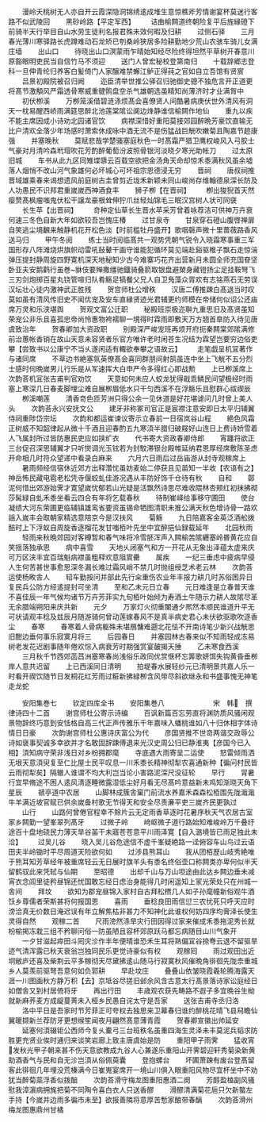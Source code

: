 <!-- { "loadSidebar": true } -->
　　漫岭夭桃树无人亦自开云霞深隐洞锦绣逺成堆生意惊樵斧芳情谢宴杯莫迷行客路不似武陵回
　　黑砂岭路【平定军西】
　　诘曲榆闗道终朝险复平后旌縁磴下前骑半天行举目自山水劳生徒利名报君殊未效何暇及归耕
　　过侧石驿
　　三月春光薄川寒驿路长虎蹲难动石龙矫已刳桑岭狭居多险耕勤地少荒山农骇车骑儿女满庄墙
　　出山口
　　待晓出山口溟蒙雨乍晴始知经尽险终得坦然平草树开春意川原豁眼明吏民当自信竹马不须迎
　　送门人曾宏秘校登第南归
　　十载辞郷志登科一旦伸青纶归养客白髪倚门人家醸难禁蠏江鲈正得莼之官如自立吾馆有贤賔
　　吕景初殿院被召归阙
　　迩臣清举世推公驿召归驰御史骢不独危言开正道更将髙节激頺风严霜透骨寒威重徤鹘盘空杀气雄朝选虽精知尚薄济时才业满胷中
　　初伏栁溪
　　万栁笼溪借碧涟涤烦髙会喜僚贤人间酷暑病庚伏世外清风有洞天一枕易醒西峤雨满筵思醉北池莲棠隂讼阒边烽静谁信榆闗作地仙
　　重九以疾不能主席因成小诗劝北园诸官饮
　　病襟深惜好重阳莫接郊园醉晩芳豪饮直输无比户清欢全落少年场感时萧索休成咏中酒无流不是伤猛战巨觥吹嫩菊且陶嘉节趂康强
　　并塞晚秋
　　莫赋悲哉学楚骚塞庭秋色一时髙霜严猎卫鹰权峻风入弓胶士气豪对月清吟森玳瑁吹花芳酌醉葡萄汾波照骨银河淡晓夕寒光助帐刀
　　过太原旧城
　　车书从此九区同雉堞隳云百载空欲把金汤角天命却惊禾黍满秋风虽余墟落人烟悄不改山河气象雄何必坏城心可坏祖宗恩德浸无穷
　　晋祠
　　唐叔祠推晋域雄乘春来谒想遗风前庭树古圭曾剪近垅禾新颖未同山峻尚存维翰德泉深长防及人功愚民不识邦君重嵗嵗西神酒食丰
　　狮子栁【在晋祠】
　　栁出狻猊首天然瘿赘髙枫瘤嗤鬼伏松干譲龙豪根耸伸狞爪丝轻灿锦毛三眠汉宫树人状可同襃
　　长生苹【出晋祠】
　　竒种定仙草长生晋水苹采芳曾着咏荐洁可供神万卉衰何速三冬色自新大年如欲较吾岂愧庄椿
　　过甘泉寺
　　甘泉穿石磴山腹啓禅扉自笑逃尘境飜来触静机花开松色淡【时前槛牡丹盛开】歌咽磬声微十里蔷薇路香风送马归
　　甲午冬阅
　　练士当时阅临髙共一观势凭朝气锐令入晓霜寒事重三军国形存八阵滩烧烘旗帜动雷吼鼔鼙干画守谁能犯循环莫见端赴谿驱稚子飘石走惊湍弹压提封静周旋四野寛机深天地秘知少古今难寨巧花齐出营新月未圆全师充国眘坚卧亚夫安鹅鹳行虽巻貅伎要殚撒缰驰鐡骑叠箭取银盘避槊身藏镫扬尘足挂鞍弩飞三刃剑炮掷百星丸铙管喧归队肴觞足犒餐父兄人自卫鳬藻众胥欢有志铭燕石无劳误汉坛壮心徒内激神武正胜残
　　贺宫师杜公增秩
　　汉唐二傅推踈白髙退当时叹莫如虽有清风传旧史不闻优宠及安车直縁贤迹光君辅更约师模在帝储何似诏公还庙席万灵和乐浃堪舆
　　贺观文富公迁职
　　秘殿班崇极迩聨九重思旧及髙贤虽知荣宠公非乐且喜孤忠帝尚怜惠物袴襦聊一境得时霖雨即敷天万方翘首臯防入待见唐虞致治年
　　贺春卿加大资政职
　　别殿深严峻宠班再烦开府扼秦闗棠郊隂满修前治蕙帐香销在故山天意未容贤者乐官方唯许老时闲苍生况结为霖望岂要穷边俗吏攀【尝致书以公康宁不当乆遂闲适有輙欲奉攀之语故云】
　　走笔戯呈机冝著作与诸同席
　　不草边书絶塞氛英僚髙会喜同群朋间射鹄虽连中坐上飞觥不五分烈士感时何晩嵗男儿行乐是从军速挥大白申严令多得红心即战勲
　　上已栁溪席上次韵荅机冝张吉甫判官劝饮
　　天意如何未应人蛟龙犹得戢乖鳞民间望极经时雨塞上寒深几日春麦脚埋尘难自展栁眉低水只干匀西溪不在浮觞乐且慰群心祓禊辰
　　栁溪嘲莲
　　清香竒色匝芳洲只得公余一见休道是好花堪谑问几时曾上美人头
　　次韵荅永兴安抚文公
　　建牙非称冢司官正是宸襟注意安即日太平归辅翼侍祠重陟岱宗坛
　　次韵和都运崔谏议寄示立春前一日宿岚谷山程
　　絶色风霜正树威不知韶律起从微十千酒且迎春酌五九寒湏半腊归破屐好山连日上费诗娇雪着人飞属封所过皆防惠民吏应如挟纩衣
　　代书寄大资政春卿侍郎
　　宵躔将欲正三台促召深思辅翼才只听爕调光玉铉若为封駮滞银台殿帷延纳君恩厚经席敷陈圣虑开命相几时符众望递中看录白麻来
　　六月六日雨后过岳庙游从封寺观稼席上
　　暑雨频经信宿休近郊方出释濳忧虽妨麦始二停获且见苖知一半收【农语有之】神岳怖民藏电雹老松凭寺偃蛟虬佳游况遇从丰防好饰千仓待有秋
　　自和
　　鄣泥何惜出郊游始霁才寛望嵗忧郁若山光疑是活飘然诗思尽难收隈林杏颊红初抹拂砌莎髯緑自虬禾黍坐看云四合有年将乞载春秋
　　待制崔峄给事移守圃田
　　使台凝绩大河东荣圃更临辅镇雄鸾省要资虽锡命牺图清职未推公满天秋色增诗骨一路欢謡入嵗丰会取朝家精选意陪京今是汉扶风
　　菊觞
　　九日陪嘉客金英泛酒舩拨醅时上下浮蚁自周旋香逐榴花发甘嗤栢叶先坐中宜醉挹仙録载延年
　　北园秋雨
　　轻雨来秋晩郊园对客樽暂和春气味将冷雪胚浑声入闗榆苦隂纒塞岭昬黄花应自笑揺落独承恩
　　病中喜雪
　　天地乆闭塞气和方一开花从无象出泽蕴太虚来庆可万区浃丰宜百瑞魁病襟虽粗释欢意阻賔罍
　　属疾
　　一纪三垂虑中疲病早侵人生何苦甚世事愈思深冬漏长难过霜风峭不禁几时抛组绶芝术老云林
　　次韵荅运使杨畋舎人
　　轺车勤按问并部此先行籴重伤农业年丰报力耕几时苏俗困异日复民兵公防方经逺提封可坐清
　　至和乙未元日立春
　　元日难逢是立春普天谁不喜佳辰一年气候均诸节万卉芳菲实九旬栢叶始倾为寿酒土牛随示力耕人故隂尽革无余腊端朔阳来庆共新
　　元夕
　　万家灯火彻重闉通夕熈然本顺民谁道升平无可状请观丰稔及兹辰月随游骑何曾动莲嫁春风不是真半病史君心未伏欲驱歌吹逐香尘
　　春寒
　　春寒着人骨病躯殊未堪鴈慵难遡北花怯不开南诗笔少新兴战觥思旧酣边垂何事乐寂寞月将三
　　后园春日
　　并塞园林古春来似不知雨轻成冻易树老发花迟剧事随年倦欢悰入病衰芳时期强赏宴皷揭天捶
　　乙未寒食西溪
　　三月秋千节西郊菡蓞洲塞寒春尚浅俗乐政同优赏惬杯忘筭歌妍饵失钩黄昏垂栁岸人意共迟留
　　上已西溪同日清明
　　拍堤春水展轻纱元已清明景共嘉人乐一时看开禊饮随节日发桐花红芳雨过糚新拂緑栁含风带尽斜欲继永和书盛事愧无神笔走龙蛇



　　安阳集巻七
　　钦定四库全书
　　安阳集巻八　　　　　　　宋　韩　撰律诗四十二首
　　谢宫师杜公寄示诗编
　　百讽新篇百忘劳直将渊防质风骚闲观景物辞终巧意到安恬格自高三代正声传雅乐千年嘉味入蟠桃谁如八十归休相字体诗情日日豪
　　次韵谢宫师杜公惠诗庆富公为代
　　彦国贤推不世竒两谐交政辱公诗如襃事契诚多幸欲并才名敢固辞踈傅退来光汉史周公归已静淮夷【彦国今已入相】湏知病守荣非浅日对乡枌拥郡麾
　　寺底遇大雨寄呈二运使
　　怒雷倾雨洒无垠天意湏臾复至仁比屋士民平叹息一川禾黍长精神彻犁农喜通新种【徧问村民皆云雨彻犁矣】隔辙人谁谓不均大利岂当论小害路泥深尺没征轮
　　早行
　　冐暑行宜早脩途不困人逺风清逐睡微露湿低尘好月看无尽髙吟意益新未鸡知渐晓天角下星辰
　　禠亭道中农居
　　山脚林成簇舎窠门前流水养嘉禾森森松栢围先陇濈濈牛羊满近坡官赋已供余嵗备村歌无节得天和安全尽责亷平吏三嵗齐民更孰过
　　山行
　　山路何曾倦官程幸不賖片云无定雨香草逐时花暑序秋天气农居古室家乡闗勤一望峯翠列髙牙
　　过微子岭
　　﨑岖微子道行路始知难峻岭万千叠纡途百十盘地硗民力薄天旱谷苖干未寤苍苍意平川雨泽寛【自入潞境皆已雨足独此未洽】
　　过吴儿谷
　　晓入吴儿谷危途信不虚千峯疑絶路一迳俯容车山鸟过云语田夫半岭锄时平尽周道天险欲何如
　　过渉县熊耳山
　　我从团栢歴山岐秀絶唯于熊耳知芳草经年被重席轻云无日展时旗羊头有黍名终俗壶口称闗类亦卑何似半天留鹤驭此来凭轼与仙期
　　至昭德
　　出却千山与万山坦途由此达乡闗边垂未减宵衣念闾里徒矜昼锦还忧国敢忘经日虑治身能得几时闲遥知上冡光荣处只在州城一舎间
　　拜坟
　　欲知为郡宠昼锦入家村自古拜松槚几人如子孙麾幢新俗观牛酒饫乡尊儒者荣斯甚将何报国恩
　　喜雨
　　垂稔良田雨信愆三农忧死只呼天应时滂洽真无价数日淹迟误有年立解焦枯非甚力不知神化此谁权何妨四序均膏泽长使生灵得自然
　　观稼二首
　　尺雨滂然涤旱灾行田因得过家来催成禾黍拖泥秀长就枌榆掲冻栽三组不矜聊问俗一防虽陋且容杯郊原跃马都忘病随目山川气象开
　　一夕甘滋起瘁田斗囘灾沴作丰年便晴谁恐禾生耳将熟偏冝谷捺弮云退不留驱旱迹气清浑露已秋天衰翁岂独同民乐更觉诗豪似有权
　　观稼囘
　　雨过观田出近坰敝庐还喜及柴荆云平多稼彻天尽黛拂逺山随马行寂寞秋风催晩角徘徊先陇柰重城乡人莫羡前驱弩吾意何如负郭耕
　　早赴坟庄
　　叠叠山依皱晓霞羲轮腾海露天涯一川图画秋方静万积【去】京坻谷尽搓旧邺余风含古意太行髙景落诗家讼庭经日如僧舎又到村居倚将牙
　　再出行田
　　丰歳观农获先畴路不遐子多宜晩谷生柪就新麻荞麦方成龊蔓菁未入桠乡民愚自诧太守是吾家
　　送张吉甫寺丞归洛
　　洛中平日是吾家时节芳菲正可夸权去独思来卫幕春归谁约醉桃花晴飞县舄瞻仙翼暖撷新兰荐防牙更想缑笙闻夜月翩然髙意薄青霞
　　贺春卿宣徽出帅延安
　　延塞何湏辍钜公西师今复乆櫜弓三台班秩名虽重四海生灵泽未丰莫泥兵韬求防胜更充贤业俟时通归来谈笑岩廊上致主唐虞始是防
　　重阳甲子雨霁
　　猛收宵发秋光甲子朝来甚不伤天意欲教成九谷人心兼遂乐重阳山开霁碧迎轩秀菊染新黄助酒香气与民和自无沴岂湏从俗佩萸囊
　　登抱螺台
　　坏圃萧踈有废台登髙留客此徘徊几年埋没荒榛满今日崔嵬宴席开一境山川俱入眼重阳风物尽宜杯坐中不劝犹当醉菊蘂浮香似拨醅
　　次韵荅滑守梅龙图重阳惠酒二阕
　　芳醇盈榼副风骚慰我漳濵病拥旄把菊不同陶令喜白衣人只送香醪
　　滑醪清满菊花巵只欠新螯左手持【今嵗并边雨多徧市未至】欲报善隣将意厚苦慙家酿带春醨
　　次韵荅滑州梅龙图惠鼎州甘橘
